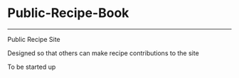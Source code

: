 # Public-Recipe-Book
-------------------------------------------------------------------------------------------------------------------------------------------------------------------------------
Public Recipe Site


Designed so that others can make recipe contributions to the site


To be started up



